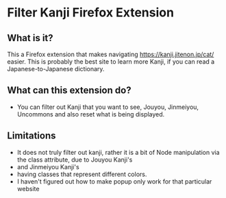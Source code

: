 # Filter Kanji Firefox Extension

## What is it?
This a Firefox extension that makes navigating https://kanji.jitenon.jp/cat/ easier. This is probably the best site to learn more Kanji, if you can read a Japanese-to-Japanese dictionary.

## What can this extension do?
- You can filter out Kanji that you want to see, Jouyou, Jinmeiyou, Uncommons and also reset what is being displayed.

## Limitations
- It does not truly filter out kanji, rather it is a bit of Node manipulation via the class attribute, due to Jouyou Kanji's <li> and Jinmeiyou Kanji's <li> having classes that represent different colors.
- I haven't figured out how to make popup only work for that particular website
